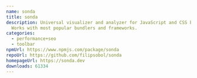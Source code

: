```yaml
---
name: sonda
title: sonda
description: Universal visualizer and analyzer for JavaScript and CSS bundles.
  Works with most popular bundlers and frameworks.
categories:
  - performance+seo
  - toolbar
npmUrl: https://www.npmjs.com/package/sonda
repoUrl: https://github.com/filipsobol/sonda
homepageUrl: https://sonda.dev
downloads: 61334
---
```

